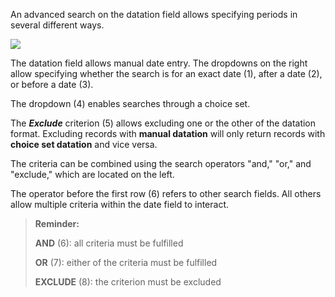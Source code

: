 An advanced search on the datation field allows specifying periods in several different ways.

![](assets/datation/advancedsearch.png)

The datation field allows manual date entry. The dropdowns on the right allow specifying whether the search is for an exact date (1), after a date (2), or before a date (3).

The dropdown (4) enables searches through a choice set.

The ***Exclude*** criterion (5) allows excluding one or the other of the datation format. Excluding records with **manual datation** will only return records with **choice set datation** and vice versa.

The criteria can be combined using the search operators "and," "or," and "exclude," which are located on the left.

The operator before the first row (6) refers to other search fields. All others allow multiple criteria within the date field to interact.

>  **Reminder:**
> 
> **AND** (6): all criteria must be fulfilled
> 
> **OR** (7): either of the criteria must be fulfilled
> 
> **EXCLUDE** (8): the criterion must be excluded